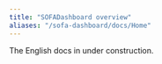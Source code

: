 ```yaml
---
title: "SOFADashboard overview"
aliases: "/sofa-dashboard/docs/Home"
---
```


The English docs in under construction.